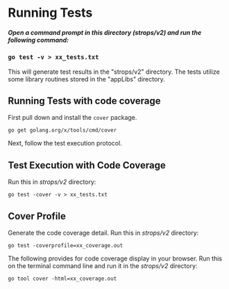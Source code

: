 # Running Tests
##### Open a command prompt in this directory (*strops/v2*) and run the following command:

### `go test -v > xx_tests.txt`

This will generate test results in the "strops/v2" directory.  The tests utilize
some library routines stored in the "appLibs" directory.

## Running Tests with code coverage

First pull down and install the `cover` package.
 
  `go get golang.org/x/tools/cmd/cover`
  
Next, follow the test execution protocol.  
  
## Test Execution with Code Coverage
Run this in *strops/v2* directory:

 `go test -cover -v > xx_tests.txt`  
     

## Cover Profile

Generate the code coverage detail.
Run this in *strops/v2* directory:


`go test -coverprofile=xx_coverage.out`


The following provides for code coverage display in your
browser. Run this on the terminal command line and run it
in the *strops/v2* directory:

`go tool cover -html=xx_coverage.out`